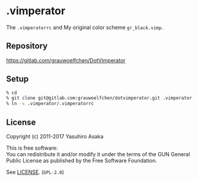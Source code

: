 # .vimperator

The `.vimperatorrc` and My original color scheme `gr_black.vimp`.


## Repository

https://gitlab.com/grauwoelfchen/DotVimperator


## Setup

```zsh
% cd
% git clone git@gitlab.com:grauwoelfchen/dotvimperator.git .vimperator
% ln -s .vimperator/.vimperatorrc
```

## License

Copyright (c) 2011-2017 Yasuhiro Asaka

This is free software:  
You can redistribute it and/or modify it under the terms of
the GUN General Public License as published by the
Free Software Foundation.

See [LICENSE](LICENSE). (`GPL-2.0`)

